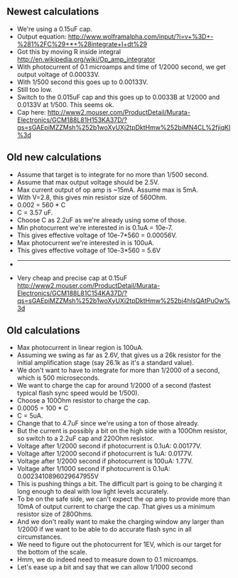 Newest calculations
-----

* We're using a 0.15uF cap.
* Output equation: http://www.wolframalpha.com/input/?i=v+%3D+-%281%2FC%29+*+%28integrate+I+dt%29
* Got this by moving R inside integral http://en.wikipedia.org/wiki/Op_amp_integrator
* With photocurrent of 0.1 microamps and time of 1/2000 second, we get
  output voltage of 0.00033V.
* With 1/500 second this goes up to 0.00133V.
* Still too low.
* Switch to the 0.015uF cap and this goes up to 0.0033B at 1/2000 and 0.0133V
  at 1/500. This seems ok.
* Cap here: http://www2.mouser.com/ProductDetail/Murata-Electronics/GCM188L81H153KA37D/?qs=sGAEpiMZZMsh%252b1woXyUXj2tpDktHmw%252biMN4CL%2fjiqKI%3d

Old new calculations
-----

* Assume that target is to integrate for no more than 1/500 second.
* Assume that max output voltage should be 2.5V.
* Max current output of op amp is ~15mA. Assume max is 5mA.
* With V=2.8, this gives min resistor size of 560Ohm.
* 0.002 = 560 * C
* C = 3.57 uF.
* Choose C as 2.2uF as we're already using some of those.
* Min photocurrent we're interested in is 0.1uA = 10e-7.
* This gives effective voltage of 10e-7*560 = 0.00056V.
* Max photocurrent we're interested in is 100uA.
* This gives effective voltage of 10e-3*560 = 5.6V
* ----
* Very cheap and precise cap at 0.15uF http://www2.mouser.com/ProductDetail/Murata-Electronics/GCM188L81C154KA37D/?qs=sGAEpiMZZMsh%252b1woXyUXj2tpDktHmw%252bi4hIsQAtPuOw%3d

Old calculations
-----
* Max photocurrent in linear region is 100uA.
* Assuming we swing as far as 2.6V, that gives us a 26k resistor for the initial
  amplification stage (say 26.1k as it's a standard value).
* We don't want to have to integrate for more than 1/2000 of a second, which
  is 500 microseconds.
* We want to charge the cap for around 1/2000 of a second (fastest typical
  flash sync speed would be 1/500).
* Choose a 100Ohm resistor to charge the cap.
* 0.0005 = 100 * C
* C = 5uA.
* Change that to 4.7uF since we're using a ton of those already.
* But the current is possibly a bit on the high side with a 100Ohm resistor,
  so switch to a 2.2uF cap and 220Ohm resistor.
* Voltage after 1/2000 second if photocurrent is 0.1uA: 0.00177V.
* Voltage after 1/2000 second if photocurrent is 1uA: 0.0177V.
* Voltage after 1/2000 second if photocurrent is 100uA: 1.77V.
* Voltage after 1/1000 second if photocurrent is 0.1uA: 0.0023410896029647955V
* This is pushing things a bit. The difficult part is going to be charging it
  long enough to deal with low light levels accurately.
* To be on the safe side, we can't expect the op amp to provide more than
  10mA of output current to charge the cap. That gives us a minimum resistor
  size of 280Ohms.
* And we don't really want to make the charging window any larger than 1/2000
  if we want to be able to do accurate flash sync in all circumstances.
* We need to figure out the photocurrent for 1EV, which is our target for the
  bottom of the scale.
* Hmm, we do indeed need to measure down to 0.1 microamps.
* Let's ease up a bit and say that we can allow 1/1000 second
